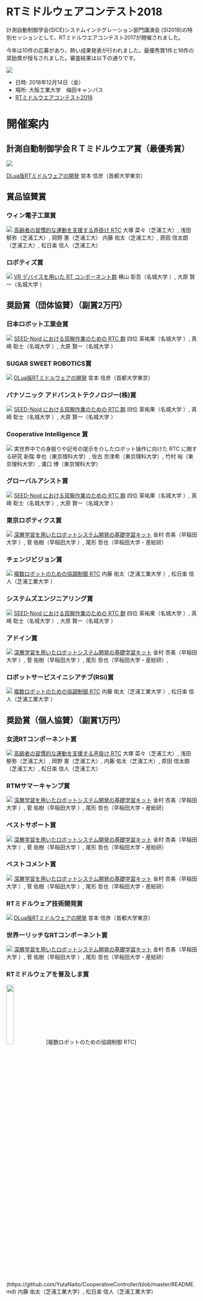 <a name="contest2018-result"></a>

# RTミドルウェアコンテスト2018 

計測自動制御学会(SICE)システムインテグレーション部門講演会 (SI2018)の特別セッションとして、RTミドルウエアコンテスト2017が開催されました。 

今年は10件の応募があり、熱い成果発表が行われました。最優秀賞1件と16件の奨励賞が授与されました。審査結果は以下の通りです。

![](https://tmp.openrtm.org/openrtm/sites/default/files/6574/181214-icon2.jpg)

- 日時: 2018年12月14日（金）
- 場所: 大阪工業大学　梅田キャンパス
- [RTミドルウエアコンテスト2018](contest2018)

# 開催案内


## 計測自動制御学会ＲＴミドルウエア賞（最優秀賞）

![](https://tmp.openrtm.org/openrtm/sites/default/files/6574/181214-saiyuu.JPG)

[DLua版RTミドルウェアの開発](https://nobu19800.github.io/RTM-Lua/docs/)
宮本 信彦（首都大学東京）




## 賞品協賛賞
### ウィン電子工業賞
![](https://tmp.openrtm.org/openrtm/sites/default/files/6574/181214-win.JPG)
[高齢者の習慣的な運動を支援する声掛け RTC](https://github.com/NanaOtsuka/Cheering-RTCs/blob/master/README.md)
大塚 菜々（芝浦工大）, 浅田 郁弥（芝浦工大）, 岡野 憲（芝浦工大）
内藤 佑太（芝浦工大）, 原田 信太朗（芝浦工大）, 松日楽 信人（芝浦工大） 



### ロボティズ賞
![](https://tmp.openrtm.org/openrtm/sites/default/files/6574/181214-daina.JPG)
[VR デバイスを用いた RT コンポーネント群](https://github.com/Shogo-Yokoyama/ViveController-RTM-pkg/blob/master/README.md)
横山 彰吾（名城大学 ）, 大原 賢一（名城大学 ）




## 奨励賞（団体協賛）（副賞2万円）
### 日本ロボット工業会賞
![](https://tmp.openrtm.org/openrtm/sites/default/files/6574/181214-japanrobot.JPG)
[SEED-Noid における双腕作業のための RTC 群](https://mayuka-shii.github.io/SEED-Noid_Dual-Arm_pkg/)
四位 茉祐果（名城大学 ）, 真崎 聡士（名城大学 ）, 大原 賢一（名城大学 ）



### SUGAR SWEET ROBOTICS賞
![](https://tmp.openrtm.org/openrtm/sites/default/files/6574/181214-ssr.JPG)
[DLua版RTミドルウェアの開発](https://nobu19800.github.io/RTM-Lua/docs/)
宮本 信彦（首都大学東京）



### パナソニック アドバンストテクノロジー(株)賞
![](https://tmp.openrtm.org/openrtm/sites/default/files/6574/181214-pat.JPG)
[SEED-Noid における双腕作業のための RTC 群](https://mayuka-shii.github.io/SEED-Noid_Dual-Arm_pkg/)
四位 茉祐果（名城大学 ）, 真崎 聡士（名城大学 ）, 大原 賢一（名城大学 ）



### Cooperative Intelligence 賞
![](https://tmp.openrtm.org/openrtm/sites/default/files/6574/181214-ci.JPG)
実世界中での身振りや記号の提示を介したロボット操作に向けた RTC に関する研究 
新階 幸也（東京理科大学）, 佐古 奈津希（東京理科大学）, 竹村 裕（東京理科大学）, 溝口 博（東京理科大学）




### グローバルアシスト賞
![](https://tmp.openrtm.org/openrtm/sites/default/files/6574/181214-ga.JPG)
[SEED-Noid における双腕作業のための RTC 群](https://mayuka-shii.github.io/SEED-Noid_Dual-Arm_pkg/) 
四位 茉祐果（名城大学 ）, 真崎 聡士（名城大学 ）, 大原 賢一（名城大学 ）




### 東京ロボティクス賞
![](https://tmp.openrtm.org/openrtm/sites/default/files/6574/181214-tr.JPG)
[深層学習を用いたロボットシステム開発の基礎学習キット](https://github.com/Y-Shingai/Symbol-recognition/blob/master/README.md)
金村 杏美（早稲田大学 ）, 菅 佑樹（早稲田大学 ）, 尾形 哲也（早稲田大学・産総研）




### チェンジビジョン賞
![](https://tmp.openrtm.org/openrtm/sites/default/files/6574/181214-cv.JPG)
[複数ロボットのための協調制御 RTC](https://github.com/YutaNaito/CooperativeController/blob/master/README.md)
内藤 佑太（芝浦工業大学 ）, 松日楽 信人（芝浦工業大学 ）




### システムズエンジニアリング賞
![](https://tmp.openrtm.org/openrtm/sites/default/files/6574/181214-se.JPG)
[SEED-Noid における双腕作業のための RTC 群](https://mayuka-shii.github.io/SEED-Noid_Dual-Arm_pkg/) 
四位 茉祐果（名城大学 ）, 真崎 聡士（名城大学 ）, 大原 賢一（名城大学 ）




### アドイン賞
![](https://tmp.openrtm.org/openrtm/sites/default/files/6574/181214-adin.JPG)
[深層学習を用いたロボットシステム開発の基礎学習キット](https://github.com/Y-Shingai/Symbol-recognition/blob/master/README.md)
金村 杏美（早稲田大学 ）, 菅 佑樹（早稲田大学 ）, 尾形 哲也（早稲田大学・産総研）, 




### ロボットサービスイニシアチブ(RSi)賞
![](https://tmp.openrtm.org/openrtm/sites/default/files/6574/181214-rsi.JPG)
[複数ロボットのための協調制御 RTC](https://github.com/YutaNaito/CooperativeController/blob/master/README.md)
内藤 佑太（芝浦工業大学 ）, 松日楽 信人（芝浦工業大学 ）




## 奨励賞（個人協賛）（副賞1万円）
### 女流RTコンポーネント賞
![](https://tmp.openrtm.org/openrtm/sites/default/files/6574/181214-rt-for-woman.JPG)
[高齢者の習慣的な運動を支援する声掛け RTC](https://github.com/NanaOtsuka/Cheering-RTCs/blob/master/README.md)
大塚 菜々（芝浦工大）, 浅田 郁弥（芝浦工大）, 岡野 憲（芝浦工大）, 内藤 佑太（芝浦工大）, 原田 信太朗（芝浦工大）, 松日楽 信人（芝浦工大）




### RTMサマーキャンプ賞
![](https://tmp.openrtm.org/openrtm/sites/default/files/6574/181214-summer.JPG)
[深層学習を用いたロボットシステム開発の基礎学習キット](https://github.com/Y-Shingai/Symbol-recognition/blob/master/README.md)
金村 杏美（早稲田大学 ）, 菅 佑樹（早稲田大学 ）, 尾形 哲也（早稲田大学・産総研）




### ベストサポート賞
![](https://tmp.openrtm.org/openrtm/sites/default/files/6574/181214-bestsup.JPG)
[深層学習を用いたロボットシステム開発の基礎学習キット](https://github.com/Y-Shingai/Symbol-recognition/blob/master/README.md)
金村 杏美（早稲田大学 ）, 菅 佑樹（早稲田大学 ）, 尾形 哲也（早稲田大学・産総研） 




### ベストコメント賞
![](https://tmp.openrtm.org/openrtm/sites/default/files/6574/181214-bestcmt.JPG)
[深層学習を用いたロボットシステム開発の基礎学習キット](https://github.com/Y-Shingai/Symbol-recognition/blob/master/README.md)
金村 杏美（早稲田大学 ）, 菅 佑樹（早稲田大学 ）, 尾形 哲也（早稲田大学・産総研）




### RTミドルウェア技術開発賞
![](https://tmp.openrtm.org/openrtm/sites/default/files/6574/181214-gijyutu.JPG)
[DLua版RTミドルウェアの開発](https://nobu19800.github.io/RTM-Lua/docs/)
宮本 信彦（首都大学東京）




### 世界一リッチなRTコンポーネント賞
![](https://tmp.openrtm.org/openrtm/sites/default/files/6574/181214-rtrich.JPG)
[深層学習を用いたロボットシステム開発の基礎学習キット](https://github.com/Y-Shingai/Symbol-recognition/blob/master/README.md)
金村 杏美（早稲田大学 ）, 菅 佑樹（早稲田大学 ）, 尾形 哲也（早稲田大学・産総研）




### RTミドルウェアを普及しま賞
<img src="https://tmp.openrtm.org/openrtm/sites/default/files/6574/181214-hukyu.JPG" width="20%">
[複数ロボットのための協調制御 RTC](https://github.com/YutaNaito/CooperativeController/blob/master/README.md)
内藤 佑太（芝浦工業大学）, 松日楽 信人（芝浦工業大学）




